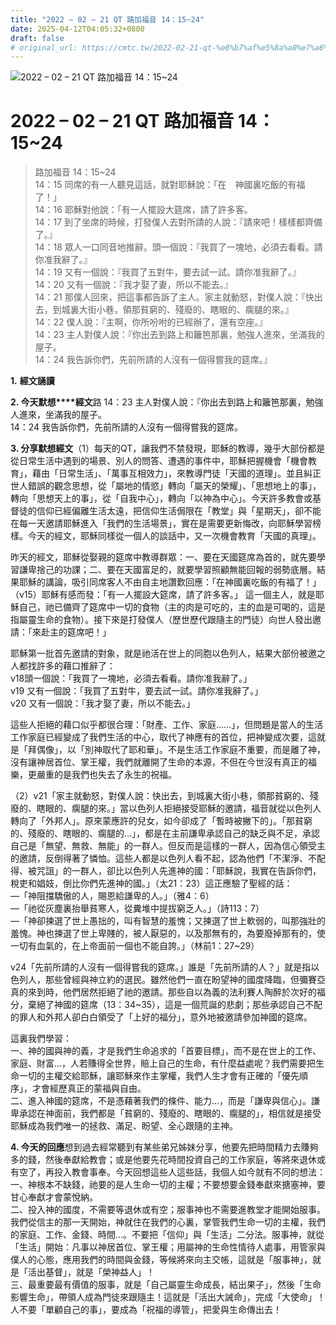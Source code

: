 ```yaml
---
title: "2022 – 02 – 21 QT 路加福音 14：15~24"
date: 2025-04-12T04:05:32+0800
draft: false
# original_url: https://cmtc.tw/2022-02-21-qt-%e8%b7%af%e5%8a%a0%e7%a6%8f%e9%9f%b3-14%ef%bc%9a1524
---
```


![2022 – 02 – 21 QT 路加福音 14：15\~24](/images/qt.jpg   "2022 – 02 – 21 QT 路加福音 14：15\~24")

# 2022 – 02 – 21 QT 路加福音 14：15\~24

> 路加福音 14：15\~24  
> 14：15 同席的有一人聽見這話，就對耶穌說：「在　神國裏吃飯的有福了！」  
> 14：16 耶穌對他說：「有一人擺設大筵席，請了許多客。  
> 14：17 到了坐席的時候，打發僕人去對所請的人說：『請來吧！樣樣都齊備了。』  
> 14：18 眾人一口同音地推辭。頭一個說：『我買了一塊地，必須去看看。請你准我辭了。』  
> 14：19 又有一個說：『我買了五對牛，要去試一試。請你准我辭了。』  
> 14：20 又有一個說：『我才娶了妻，所以不能去。』  
> 14：21 那僕人回來，把這事都告訴了主人。家主就動怒，對僕人說：『快出去，到城裏大街小巷，領那貧窮的、殘廢的、瞎眼的、瘸腿的來。』  
> 14：22 僕人說：『主啊，你所吩咐的已經辦了，還有空座。』  
> 14：23 主人對僕人說：『你出去到路上和籬笆那裏，勉強人進來，坐滿我的屋子。  
> 14：24 我告訴你們，先前所請的人沒有一個得嘗我的筵席。』

**1.** **經文誦讀**

**2. 今天默想****經文**路 14：23 主人對僕人說：『你出去到路上和籬笆那裏，勉強人進來，坐滿我的屋子。  
14：24 我告訴你們，先前所請的人沒有一個得嘗我的筵席。

**3. 分享默想經文**（1）每天的QT，讓我們不禁發現，耶穌的教導，幾乎大部份都是從日常生活中遇到的場景、別人的問答、遭遇的事件中，耶穌把握機會「機會教育」，藉由「日常生活」、「萬事互相效力」，來教導門徒「天國的道理」。並且糾正世人錯誤的觀念思想，從「屬地的情慾」轉向「屬天的榮耀」、「思想地上的事」，轉向「思想天上的事」，從「自我中心」，轉向「以神為中心」。今天許多教會或基督徒的信仰已經偏離生活太遠，把信仰生活侷限在「教堂」與「星期天」，卻不能在每一天邀請耶穌進入「我們的生活場景」，實在是需要更新悔改，向耶穌學習榜樣。今天的經文，耶穌同樣從一個人的談話中，又一次機會教育「天國的真理」。

昨天的經文，耶穌從娶親的筵席中教導群眾：一、要在天國筵席為首的，就先要學習謙卑捨己的功課；二、要在天國富足的，就要學習照顧無能回報的弱勢底層。結果耶穌的講論，吸引同席客人不由自主地讚歎回應：「在神國裏吃飯的有福了！」（v15）耶穌有感而發：「有一人擺設大筵席，請了許多客。」 這一個主人，就是耶穌自己，祂已備齊了筵席中一切的食物（主的肉是可吃的，主的血是可喝的，這是指屬靈生命的食物）。接下來是打發僕人（歷世歷代跟隨主的門徒）向世人發出邀請：「來赴主的筵席吧！」

耶穌第一批首先邀請的對象，就是祂活在世上的同胞以色列人，結果大部份被邀之人都找許多的藉口推辭了：  
v18頭一個說：「我買了一塊地，必須去看看。請你准我辭了。」  
v19 又有一個說：「我買了五對牛，要去試一試。請你准我辭了。」  
v20 又有一個說：「我才娶了妻，所以不能去。」

這些人拒絕的藉口似乎都很合理：「財產、工作、家庭……」，但問題是當人的生活工作家庭已經變成了我們生活的中心，取代了神應有的首位，把神變成次要，這就是「拜偶像」，以「別神取代了耶和華」。不是生活工作家庭不重要，而是離了神，沒有讓神居首位、掌王權，我們就離開了生命的本源，不但在今世沒有真正的福樂，更嚴重的是我們也失去了永生的祝福。

（2）v21「家主就動怒，對僕人說：快出去，到城裏大街小巷，領那貧窮的、殘廢的、瞎眼的、瘸腿的來。」當以色列人拒絕接受耶穌的邀請，福音就從以色列人轉向了「外邦人」。原來蒙應許的兒女，如今卻成了「暫時被撇下的」。「那貧窮的、殘廢的、瞎眼的、瘸腿的…」，都是在主前謙卑承認自己的缺乏與不足，承認自己是「無望、無救、無能」的一群人。但反而是這樣的一群人，因為信心領受主的邀請，反倒得著了憐恤。這些人都是以色列人看不起，認為他們「不潔淨、不配得、被咒詛」的一群人，卻比以色列人先進神的國：「耶穌說，我實在告訴你們，稅吏和娼妓，倒比你們先進神的國。」（太21：23）這正應驗了聖經的話：  
—「神阻擋驕傲的人，賜恩給謙卑的人。」（雅4：6）  
—「祂從灰塵裏抬舉貧寒人，從糞堆中提拔窮乏人。」（詩113：7）  
—「神卻揀選了世上愚拙的，叫有智慧的羞愧；又揀選了世上軟弱的，叫那強壯的羞愧。神也揀選了世上卑賤的，被人厭惡的，以及那無有的，為要廢掉那有的，使一切有血氣的，在上帝面前一個也不能自誇。」（林前1：27\~29）

v24「先前所請的人沒有一個得嘗我的筵席。」誰是「先前所請的人？」就是指以色列人，那些曾經與神立約的選民。雖然他們一直在盼望神的國度降臨，但彌賽亞真的來到時，他們居然拒絕了祂的邀請。那些自以為義的法利賽人陶醉於次好的福分，棄絕了神國的筵席（13：34\~35），這是一個荒誕的悲劇；那些承認自己不配的罪人和外邦人卻白白領受了「上好的福分」，意外地被邀請參加神國的筵席。

這裏我們學習：  
一、神的國與神的義，才是我們生命追求的「首要目標」，而不是在世上的工作、家庭、財富…，人若賺得全世界，賠上自己的生命，有什麼益處呢？我們需要把生命一切的主權交給耶穌，讓耶穌來作主掌權，我們人生才會有正確的「優先順序」，才會經歷真正的蒙福與自由。  
二、進入神國的筵席，不是憑藉著我們的條件、能力…，而是「謙卑與信心」。謙卑承認在神面前，我們都是「貧窮的、殘廢的、瞎眼的、瘸腿的」，相信就是接受耶穌成為我們唯一的拯救、滿足、盼望、全心跟隨的主神。

**4. 今天的回應**想到過去經常聽到有某些弟兄姊妹分享，他要先把時間精力去賺夠多的錢，然後奉獻給教會；或是他要先花時間投資自己的工作家庭，等將來退休或有空了，再投入教會事奉。今天回想這些人這些話，我個人如今就有不同的想法：  
一、神根本不缺錢，祂要的是人生命一切的主權；不要想要金錢奉獻來搪塞神，要甘心奉獻才會蒙悅納。  
二、投入神的國度，不需要等退休或有空；服事神也不需要進教堂才能開始服事。我們從信主的那一天開始，神就住在我們的心裏，掌管我們生命一切的主權，我們的家庭、工作、金錢、時間…。不要把「信仰」與「生活」二分法。服事神，就從「生活」開始：凡事以神居首位、掌王權；用屬神的生命性情待人處事，用管家與僕人的心態，應用我們的時間與金錢，等候將來向主交帳，這就是「服事神」，就是「活出基督」，就是「榮神益人」！  
三、最重要最有價值的服事，就是「自己屬靈生命成長，結出果子」，然後「生命影響生命」，帶領人成為門徒來跟隨主！這就是「活出大誡命」，完成「大使命」！人不要「單顧自己的事」，要成為「祝福的導管」，把愛與生命傳出去！